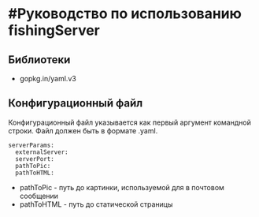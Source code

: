 # #Руководство по использованию fishingServer
## Библиотеки
* gopkg.in/yaml.v3
## Конфигурационный файл
Конфигурационный файл указывается как первый аргумент командной строки.
Файл должен быть в формате .yaml.
```
serverParams:
  externalServer: 
  serverPort:
  pathToPic:
  pathToHTML:
```

* pathToPic - путь до картинки, используемой для в почтовом сообщении
* pathToHTML - путь до статической страницы
